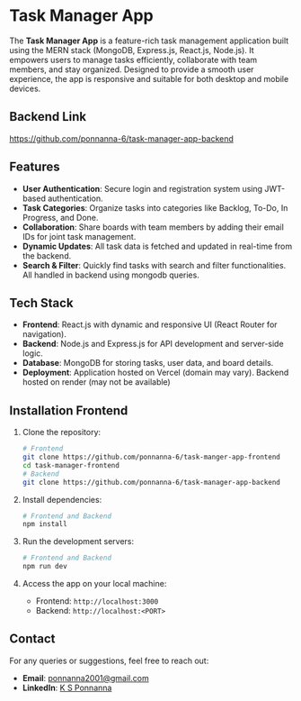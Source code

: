 # **Task Manager App**  

The **Task Manager App** is a feature-rich task management application built using the MERN stack (MongoDB, Express.js, React.js, Node.js). It empowers users to manage tasks efficiently, collaborate with team members, and stay organized. Designed to provide a smooth user experience, the app is responsive and suitable for both desktop and mobile devices.  

## **Backend Link**  
https://github.com/ponnanna-6/task-manager-app-backend

## **Features**  

- **User Authentication**: Secure login and registration system using JWT-based authentication.  
- **Task Categories**: Organize tasks into categories like Backlog, To-Do, In Progress, and Done.  
- **Collaboration**: Share boards with team members by adding their email IDs for joint task management.
- **Dynamic Updates**: All task data is fetched and updated in real-time from the backend.  
- **Search & Filter**: Quickly find tasks with search and filter functionalities. All handled in backend using mongodb queries.

## **Tech Stack**  

- **Frontend**: React.js with dynamic and responsive UI (React Router for navigation).  
- **Backend**: Node.js and Express.js for API development and server-side logic.  
- **Database**: MongoDB for storing tasks, user data, and board details.  
- **Deployment**: Application hosted on Vercel (domain may vary). Backend hosted on render (may not be available) 

## **Installation Frontend**  

1. Clone the repository:  
   ```bash  
   # Frontend  
   git clone https://github.com/ponnanna-6/task-manger-app-frontend  
   cd task-manager-frontend  
   # Backend  
   git clone https://github.com/ponnanna-6/task-manager-app-backend
   ```  

2. Install dependencies:  
   ```bash  
   # Frontend and Backend  
   npm install  
   ```  

3. Run the development servers:  
   ```bash  
   # Frontend and Backend  
   npm run dev  
   ```  

4. Access the app on your local machine:  
   - Frontend: `http://localhost:3000`  
   - Backend: `http://localhost:<PORT>`  

## **Contact**  

For any queries or suggestions, feel free to reach out:  
- **Email**: ponnanna2001@gmail.com  
- **LinkedIn**: [K S Ponnanna](https://www.linkedin.com/in/k-s-ponnanna/)
